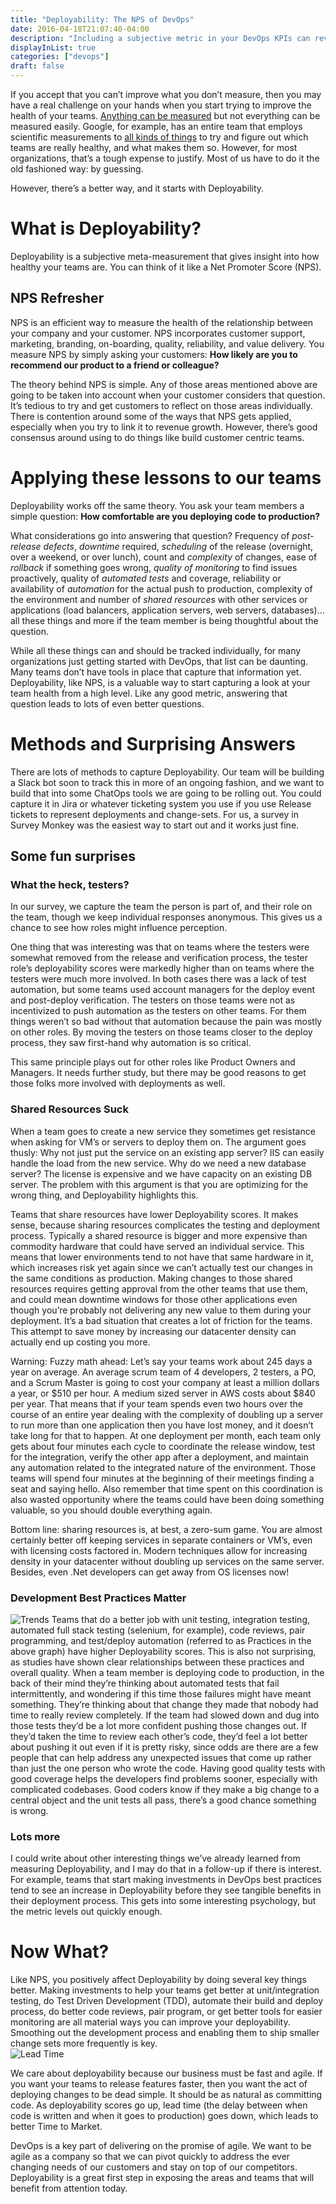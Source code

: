 ```yaml
---
title: "Deployability: The NPS of DevOps"
date: 2016-04-18T21:07:40-04:00
description: "Including a subjective metric in your DevOps KPIs can reveal surprising depth"
displayInList: true
categories: ["devops"]
draft: false
---
```

If you accept that you can’t improve what you don’t measure, then you may have a real challenge on your hands when you start trying to improve the health of your teams.  [Anything can be measured](https://codeascraft.com/2011/02/15/measure-anything-measure-everything/) but not everything can be measured easily.  Google, for example, has an entire team that employs scientific measurements to [all kinds of things](https://hbr.org/2013/12/how-google-sold-its-engineers-on-management) to try and figure out which teams are really healthy, and what makes them so.  However, for most organizations, that’s a tough expense to justify.  Most of us have to do it the old fashioned way: by guessing.

However, there’s a better way, and it starts with Deployability.

# What is Deployability?
Deployability is a subjective meta-measurement that gives insight into how healthy your teams are.  You can think of it like a Net Promoter Score (NPS).

## NPS Refresher
NPS is an efficient way to measure the health of the relationship between your company and your customer.  NPS incorporates customer support, marketing, branding, on-boarding, quality, reliability, and value delivery.  You measure NPS by simply asking your customers: **How likely are you to recommend our product to a friend or colleague?**

The theory behind NPS is simple.  Any of those areas mentioned above are going to be taken into account when your customer considers that question.  It’s tedious to try and get customers to reflect on those areas individually.  There is contention around some of the ways that NPS gets applied, especially when you try to link it to revenue growth.  However, there’s good consensus around using to do things like build customer centric teams.  

# Applying these lessons to our teams
Deployability works off the same theory.  You ask your team members a simple question: **How comfortable are you deploying code to production?**

What considerations go into answering that question?  Frequency of _post-release defects_, _downtime_ required, _scheduling_ of the release (overnight, over a weekend, or over lunch),  count and _complexity_ of changes, ease of _rollback_ if something goes wrong, _quality of monitoring_ to find issues proactively, quality of _automated tests_ and coverage, reliability or availability of _automation_ for the actual push to production, complexity of the environment and number of _shared resources_ with other services or applications (load balancers, application servers, web servers, databases)… all these things and more if the team member is being thoughtful about the question.

While all these things can and should be tracked individually, for many organizations just getting started with DevOps, that list can be daunting.  Many teams don’t have tools in place that capture that information yet.  Deployability, like NPS, is a valuable way to start capturing a look at your team health from a high level.  Like any good metric, answering that question leads to lots of even better questions.

# Methods and Surprising Answers
There are lots of methods to capture Deployability.  Our team will be building a Slack bot soon to track this in more of an ongoing fashion, and we want to build that into some ChatOps tools we are going to be rolling out.  You could capture it in Jira or whatever ticketing system you use if you use Release tickets to represent deployments and change-sets.  For us, a survey in Survey Monkey was the easiest way to start out and it works just fine.  

## Some fun surprises
### What the heck, testers?
In our survey, we capture the team the person is part of, and their role on the team, though we keep individual responses anonymous.  This gives us a chance to see how roles might influence perception.

One thing that was interesting was that on teams where the testers were somewhat removed from the release and verification process, the tester role’s deployability scores were markedly higher than on teams where the testers were much more involved.  In both cases there was a lack of test automation, but some teams used account managers for the deploy event and post-deploy verification.  The testers on those teams were not as incentivized to push automation as the testers on other teams.  For them things weren’t so bad without that automation because the pain was mostly on other roles.  By moving the testers on those teams closer to the deploy process, they saw first-hand why automation is so critical.

This same principle plays out for other roles like Product Owners and Managers.  It needs further study, but there may be good reasons to get those folks more involved with deployments as well.

### Shared Resources Suck
When a team goes to create a new service they sometimes get resistance when asking for VM’s or servers to deploy them on.  The argument goes thusly: Why not just put the service on an existing app server?  IIS can easily handle the load from the new service.  Why do we need a new database server?  The license is expensive and we have capacity on an existing DB server.  The problem with this argument is that you are optimizing for the wrong thing, and Deployability highlights this.

Teams that share resources have lower Deployability scores.  It makes sense, because sharing resources complicates the testing and deployment process.  Typically a shared resource is bigger and more expensive than commodity hardware that could have served an individual service.  This means that lower environments tend to not have that same hardware in it, which increases risk yet again since we can’t actually test our changes in the same conditions as production.  Making changes to those shared resources requires getting approval from the other teams that use them, and could mean downtime windows for those other applications even though you’re probably not delivering any new value to them during your deployment.  It’s a bad situation that creates a lot of friction for the teams.  This attempt to save money by increasing our datacenter density can actually end up costing you more.

Warning: Fuzzy math ahead: Let’s say your teams work about 245 days a year on average.  An average scrum team of 4 developers, 2 testers, a PO, and a Scrum Master is going to cost your company at least a million dollars a year, or $510 per hour.  A medium sized server in AWS costs about $840 per  year.  That means that if your team spends even two hours over the course of an entire year dealing with the complexity of doubling up a server to run more than one application then you have lost money, and it doesn’t take long for that to happen.  At one deployment per month, each team only gets about four minutes each cycle to coordinate the release window, test for the integration, verify the other app after a deployment, and maintain any automation related to the integrated nature of the environment.  Those teams will spend four minutes at the beginning of their meetings finding a seat and saying hello.  Also remember that time spent on this coordination is also wasted opportunity where the teams could have been doing something valuable, so you should double everything again.

Bottom line: sharing resources is, at best, a zero-sum game.  You are almost certainly better off keeping services in separate containers or VM’s, even with licensing costs factored in.  Modern techniques allow for increasing density in your datacenter without doubling up services on the same server.  Besides, even .Net developers can get away from OS licenses now!

### Development Best Practices Matter
![Trends](score-trends.jpeg "Relationship of deployability to practices")
Teams that do a better job with unit testing, integration testing, automated full stack testing (selenium, for example), code reviews, pair programming, and test/deploy automation (referred to as Practices in the above graph) have higher Deployability scores.  This is also not surprising, as studies have shown clear relationships between these practices and overall quality.  When a team member is deploying code to production, in the back of their mind they’re thinking about automated tests that fail intermittently, and wondering if this time those failures might have meant something.  They’re thinking about that change they made that nobody had time to really review completely.  If the team had slowed down and dug into those tests they’d be a lot more confident pushing those changes out.  If they’d taken the time to review each other’s code, they’d feel a lot better about pushing it out even if it is pretty risky, since odds are there are a few people that can help address any unexpected issues that come up rather than just the one person who wrote the code.  Having good quality tests with good coverage helps the developers find problems sooner, especially with complicated codebases.  Good coders know if they make a big change to a central object and the unit tests all pass, there’s a good chance something is wrong.

### Lots more
I could write about other interesting things we’ve already learned from measuring Deployability, and I may do that in a follow-up if there is interest.  For example, teams that start making investments in DevOps best practices tend to see an increase in Deployability before they see tangible benefits in their deployment process.  This gets into some interesting psychology, but the metric levels out quickly enough.

# Now What?
Like NPS, you positively affect Deployability by doing several key things better.  Making investments to help your teams get better at unit/integration testing, do Test Driven Development (TDD), automate their build and deploy process, do better code reviews, pair program, or get better tools for easier monitoring are all material ways you can improve your deployability.  Smoothing out the development process and enabling them to ship smaller change sets more frequently is key.  
![Lead Time](deployability-lead-time.jpeg "Deployability correlates to lead time")

We care about deployability because our business must be fast and agile.  If you want your teams to release features faster, then you want the act of deploying changes to be dead simple.  It should be as natural as committing code.  As deployability scores go up, lead time (the delay between when code is written and when it goes to production) goes down, which leads to better Time to Market.

DevOps is a key part of delivering on the promise of agile.  We want to be agile as a company so that we can pivot quickly to address the ever changing needs of our customers and stay on top of our competitors.  Deployability is a great first step in exposing the areas and teams that will benefit from attention today.
